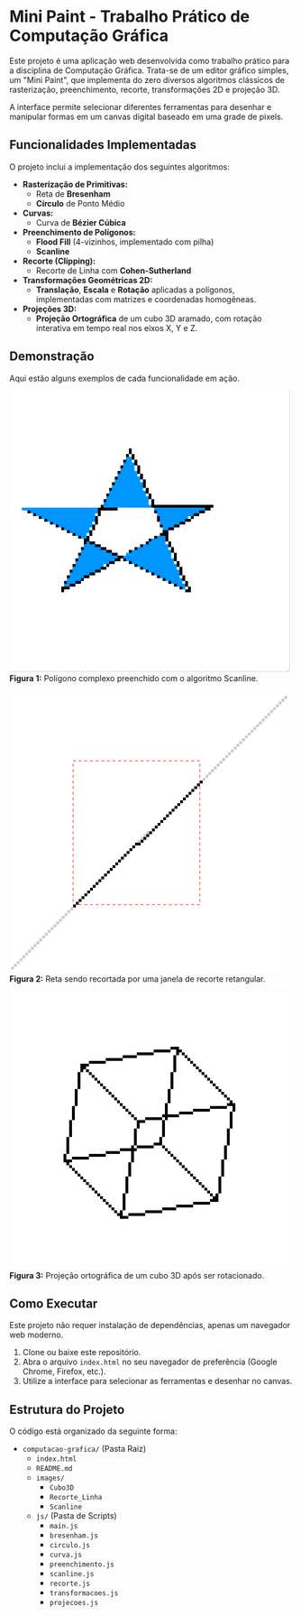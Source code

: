 # Mini Paint - Trabalho Prático de Computação Gráfica

Este projeto é uma aplicação web desenvolvida como trabalho prático para a disciplina de Computação Gráfica. Trata-se de um editor gráfico simples, um "Mini Paint", que implementa do zero diversos algoritmos clássicos de rasterização, preenchimento, recorte, transformações 2D e projeção 3D.

A interface permite selecionar diferentes ferramentas para desenhar e manipular formas em um canvas digital baseado em uma grade de pixels.

## Funcionalidades Implementadas

O projeto inclui a implementação dos seguintes algoritmos:

-   **Rasterização de Primitivas:**
    -   Reta de **Bresenham**
    -   **Círculo** de Ponto Médio
-   **Curvas:**
    -   Curva de **Bézier Cúbica**
-   **Preenchimento de Polígonos:**
    -   **Flood Fill** (4-vizinhos, implementado com pilha)
    -   **Scanline**
-   **Recorte (Clipping):**
    -   Recorte de Linha com **Cohen-Sutherland**
-   **Transformações Geométricas 2D:**
    -   **Translação**, **Escala** e **Rotação** aplicadas a polígonos, implementadas com matrizes e coordenadas homogêneas.
-   **Projeções 3D:**
    -   **Projeção Ortográfica** de um cubo 3D aramado, com rotação interativa em tempo real nos eixos X, Y e Z.

## Demonstração

Aqui estão alguns exemplos de cada funcionalidade em ação.

![Demonstração Scanline](images/Scanline.png)
**Figura 1:** Polígono complexo preenchido com o algoritmo Scanline.

![Demonstração Recorte de Linha](images/Recorte_Linha.png)
**Figura 2:** Reta sendo recortada por uma janela de recorte retangular.

![Demonstração do Cubo 3D Interativo](images/Cubo3D.png)
**Figura 3:** Projeção ortográfica de um cubo 3D após ser rotacionado.

## Como Executar

Este projeto não requer instalação de dependências, apenas um navegador web moderno.

1.  Clone ou baixe este repositório.
2.  Abra o arquivo `index.html` no seu navegador de preferência (Google Chrome, Firefox, etc.).
3.  Utilize a interface para selecionar as ferramentas e desenhar no canvas.

## Estrutura do Projeto

O código está organizado da seguinte forma:

-   `computacao-grafica/` (Pasta Raiz)
    -   `index.html`
    -   `README.md`
    -   `images/`
        -   `Cubo3D`
        -   `Recorte_Linha`
        -   `Scanline`
    -   `js/` (Pasta de Scripts)
        -   `main.js`
        -   `bresenham.js`
        -   `circulo.js`
        -   `curva.js`
        -   `preenchimento.js`
        -   `scanline.js`
        -   `recorte.js`
        -   `transformacoes.js`
        -   `projecoes.js`